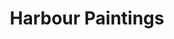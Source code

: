 ---
title: Harbour Paintings
_hide_content: true
description_markdown:
_gallery_date: 2016-05-01 00:00:00
permalink: /gallery/harbour-paintings/
main_image_path: /assets/images/small-harbour.JPG
images:
  - image_path: /assets/images/barbara-harrison-caban-oxford-city.JPG
    image_title: >-
      Harbour with 2 Orange Houses - Acrylic on Box Canvas - 60x60cm ( 24x24inch
      ) SOLD
    image_description:
  - image_path: /assets/images/harbour-18x14.JPG
    image_title: >-
      Harbour/ Harbor - Acrylic on Canvas - 18x14inch ( 46x35cm ) This will come
      in a white float frame. AVAILABLE
    image_description:
  - image_path: /assets/images/small-harbour-2021.jpg
    image_title: >-
      Small Harbour with Orange 2021 -Acrylic on Canvas -30.5cm sq /12inch sq
      AVAILABLE
    image_description:
  - image_path: /assets/images/small-harbour-2-2021.jpg
    image_title: >-
      Harbour with Blue 2021 - Acrylic on Canvas - 30.5cm sq / 12inch sq  
      AVAILABLE
    image_description:
  - image_path: /assets/images/img-5941.jpg
    image_title: >-
      Large Night Time Harbour - Acrylic on Box Canvas 60x90cm ( 24x36inch ) -
      AVAILABLE
    image_description:
  - image_path: /assets/images/small-harbour-1.JPG
    image_title: Small Harbour with Pink - Acrylic on Canvas - 30x30cm ) 12x12inch ) SOLD
    image_description:
  - image_path: /assets/images/img-1804-1.JPG
    image_title: Harbour - Acrylic on Box Canvas - 60x60cm ( 24x24inch ) SOLD
    image_description:
  - image_path: /assets/images/harbour-2019-with-side-trees.JPG
    image_title: >-
      Harbour 2019 with Trees & Orange - Acrylic on Box Canvas - 60x60cm (
      24x24inch )SOLD
    image_description:
  - image_path: /assets/images/small-square-harbour-evening.JPG
    image_title: Small Evening Harbour - Acrylic on Canvas - 25x25cm ( 10x10inch ) SOLD
    image_description:
  - image_path: /assets/images/small-hourbour.jpg
    image_title: Small Harbour - Acrylic on Canvas - 30x15cm ( 12x6inch ) SOLD
    image_description:
  - image_path: /assets/images/small-harbour-with-moon.jpg
    image_title: Small Harbour - Acrylic onCanvas - 30x15cm ( 12x6inch ) SOLD
    image_description:
  - image_path: /assets/images/harbour-6x12.JPG
    image_title: Harbour/Harbor - Acrylic on Canvas - 12x6inch ( 30x15cm approx ) SOLD
    image_description:
  - image_path: /assets/images/small-night-harbour.JPG
    image_title: >-
      Small Night Time Harbour/Harbor - Acrylic on Canvas - 6x8inch ( 15x21cm )
      SOLD
    image_description:
  - image_path: /assets/images/fullsizeoutput-a91.jpeg
    image_title: >-
      Night Time Harbour/Harbor - Acrylic on Box Canvas - 18x18inch ( 46x46cm
      approx ) SOLD
    image_description:
  - image_path: /assets/images/big-new-harbour-1.JPG
    image_title: Large Harbour 2020 - Acrylic on Canvas - 50x100cm / 39.5x19.5inch
    image_description:
  - image_path:
    image_title:
    image_description: '1'
  - image_path:
    image_title:
    image_description:
  - image_path:
    image_title:
    image_description:
  - image_path:
    image_title:
    image_description:
  - image_path:
    image_title:
    image_description:
  - image_path:
    image_title:
    image_description:
  - image_path:
    image_title:
    image_description:
  - image_path:
    image_title:
    image_description:
  - image_path:
    image_title:
    image_description:
  - image_path:
    image_title:
    image_description: '18x18,'
  - image_path:
    image_title:
    image_description:
  - image_path:
    image_title:
    image_description:
  - image_path:
    image_title:
    image_description:
  - image_path:
    image_title:
    image_description:
  - image_path:
    image_title:
    image_description:
  - image_path:
    image_title:
    image_description:
  - image_path:
    image_title:
    image_description:
  - image_path:
    image_title:
    image_description:
  - image_path:
    image_title:
    image_description:
  - image_path:
    image_title:
    image_description:
  - image_path:
    image_title:
    image_description:
  - image_path:
    image_title:
    image_description:
  - image_path:
    image_title:
    image_description:
  - image_path:
    image_title:
    image_description:
  - image_path:
    image_title:
    image_description:
  - image_path:
    image_title:
    image_description:
  - image_path:
    image_title:
    image_description:
  - image_path:
    image_title:
    image_description:
  - image_path:
    image_title:
    image_description:
  - image_path:
    image_title:
    image_description:
  - image_path:
    image_title:
    image_description:
  - image_path:
    image_title:
    image_description:
_comments:
  title: add a Gallery title
  main_image_path: This is the image used to represent your gallery
  images: Add and edit your gallery images here
---